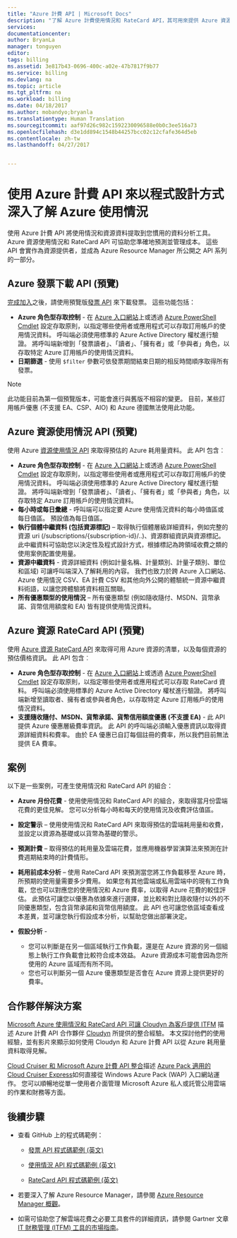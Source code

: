 ```yaml
---
title: "Azure 計費 API | Microsoft Docs"
description: "了解 Azure 計費使用情況和 RateCard API，其可用來提供 Azure 資源耗用量和趨勢的見解。"
services: 
documentationcenter: 
author: BryanLa
manager: tonguyen
editor: 
tags: billing
ms.assetid: 3e817b43-0696-400c-a02e-47b7817f9b77
ms.service: billing
ms.devlang: na
ms.topic: article
ms.tgt_pltfrm: na
ms.workload: billing
ms.date: 04/18/2017
ms.author: mobandyo;bryanla
ms.translationtype: Human Translation
ms.sourcegitcommit: aaf97d26c982c1592230096588e0b0c3ee516a73
ms.openlocfilehash: d3e1dd894c1548b44257bcc02c12cfafe364d5eb
ms.contentlocale: zh-tw
ms.lasthandoff: 04/27/2017


---
```


# <a name="use-azure-billing-apis-to-programmatically-get-insight-into-your-azure-usage"></a>使用 Azure 計費 API 來以程式設計方式深入了解 Azure 使用情況
使用 Azure 計費 API 將使用情況和資源資料提取到您慣用的資料分析工具。 Azure 資源使用情況和 RateCard API 可協助您準確地預測並管理成本。 這些 API 會實作為資源提供者，並成為 Azure Resource Manager 所公開之 API 系列的一部分。  

## <a name="azure-invoice-download-api-preview"></a>Azure 發票下載 API (預覽)
[完成加入](billing-manage-access.md#opt-in)之後，請使用預覽版[發票 API](/rest/api/billing) 來下載發票。 這些功能包括：

* **Azure 角色型存取控制** - 在 [Azure 入口網站](https://portal.azure.com)上或透過 [Azure PowerShell Cmdlet](/powershell/azure/overview) 設定存取原則，以指定哪些使用者或應用程式可以存取訂用帳戶的使用情況資料。 呼叫端必須使用標準的 Azure Active Directory 權杖進行驗證。 將呼叫端新增到「發票讀者」、「讀者」、「擁有者」或「參與者」角色，以存取特定 Azure 訂用帳戶的使用情況資料。
* **日期篩選** - 使用 `$filter` 參數可依發票期間結束日期的相反時間順序取得所有發票。 

> [!NOTE]
> 此功能目前為第一個預覽版本，可能會進行與舊版不相容的變更。 目前，某些訂用帳戶優惠 (不支援 EA、CSP、AIO) 和 Azure 德國無法使用此功能。

## <a name="azure-resource-usage-api-preview"></a>Azure 資源使用情況 API (預覽)
使用 Azure [資源使用情況 API](https://msdn.microsoft.com/library/azure/mt219003) 來取得預估的 Azure 耗用量資料。 此 API 包含︰

* **Azure 角色型存取控制** - 在 [Azure 入口網站](https://portal.azure.com)上或透過 [Azure PowerShell Cmdlet](/powershell/azure/overview) 設定存取原則，以指定哪些使用者或應用程式可以存取訂用帳戶的使用情況資料。 呼叫端必須使用標準的 Azure Active Directory 權杖進行驗證。 將呼叫端新增到「發票讀者」、「讀者」、「擁有者」或「參與者」角色，以存取特定 Azure 訂用帳戶的使用情況資料。
* **每小時或每日彙總** - 呼叫端可以指定要 Azure 使用情況資料的每小時值區或每日值區。 預設值為每日值區。
* **執行個體中繼資料 (包括資源標記)** – 取得執行個體層級詳細資料，例如完整的資源 uri (/subscriptions/{subscription-id}/..)、資源群組資訊與資源標記。 此中繼資料可協助您以決定性及程式設計方式，根據標記為跨領域收費之類的使用案例配置使用量。
* **資源中繼資料** - 資源詳細資料 (例如計量名稱、計量類別、計量子類別、單位和區域) 可讓呼叫端深入了解耗用的內容。 我們也致力於跨 Azure 入口網站、Azure 使用情況 CSV、EA 計費 CSV 和其他向外公開的體驗統一資源中繼資料術語，以讓您跨體驗將資料相互關聯。
* **所有優惠類型的使用情況** – 所有優惠類型 (例如隨收隨付、MSDN、貨幣承諾、貨幣信用額度和 EA) 皆有提供使用情況資料。

## <a name="azure-resource-ratecard-api-preview"></a>Azure 資源 RateCard API (預覽)
使用 [Azure 資源 RateCard API](https://msdn.microsoft.com/library/azure/mt219005) 來取得可用 Azure 資源的清單，以及每個資源的預估價格資訊。 此 API 包含︰

* **Azure 角色型存取控制** - 在 [Azure 入口網站](https://portal.azure.com)上或透過 [Azure PowerShell Cmdlet](/powershell/azure/overview) 設定存取原則，以指定哪些使用者或應用程式可以存取 RateCard 資料。 呼叫端必須使用標準的 Azure Active Directory 權杖進行驗證。 將呼叫端新增至讀取者、擁有者或參與者角色，以存取特定 Azure 訂用帳戶的使用情況資料。
* **支援隨收隨付、MSDN、貨幣承諾、貨幣信用額度優惠 (不支援 EA)** - 此 API 提供 Azure 優惠層級費率資訊。  此 API 的呼叫端必須輸入優惠資訊以取得資源詳細資料和費率。 由於 EA 優惠已自訂每個註冊的費率，所以我們目前無法提供 EA 費率。 

## <a name="scenarios"></a>案例
以下是一些案例，可產生使用情況和 RateCard API 的組合：

* **Azure 月份花費** - 使用使用情況和 RateCard API 的組合，來取得當月份雲端花費的更佳見解。 您可以分析每小時和每天的使用情況及收費評估值區。
* **設定警示** – 使用使用情況和 RateCard API 來取得預估的雲端耗用量和收費，並設定以資源為基礎或以貨幣為基礎的警示。
* **預測計費** – 取得預估的耗用量及雲端花費，並應用機器學習演算法來預測在計費週期結束時的計費情形。
* **耗用前成本分析** – 使用 RateCard API 來預測當您將工作負載移至 Azure 時，所預期的使用量需要多少費用。 如果您有其他雲端或私用雲端中的現有工作負載，您也可以對應您的使用情況和 Azure 費率，以取得 Azure 花費的較佳評估。 此預估可讓您以優惠為依據來進行選擇，並比較和對比隨收隨付以外的不同優惠類型，包含貨幣承諾和貨幣信用額度。 此 API 也可讓您依區域查看成本差異，並可讓您執行假設成本分析，以幫助您做出部署決定。
* **假設分析** -
  
  * 您可以判斷是在另一個區域執行工作負載，還是在 Azure 資源的另一個組態上執行工作負載會比較符合成本效益。 Azure 資源成本可能會因為您所使用的 Azure 區域而有所不同。
  * 您也可以判斷另一個 Azure 優惠類型是否會在 Azure 資源上提供更好的費率。
  
## <a name="partner-solutions"></a>合作夥伴解決方案
[Microsoft Azure 使用情況和 RateCard API 可讓 Cloudyn 為客戶提供 ITFM](billing-usage-rate-card-partner-solution-cloudyn.md) 描述 Azure 計費 API 合作夥伴 [Cloudyn](https://www.cloudyn.com/microsoft-azure/) 所提供的整合經驗。 本文探討他們的使用經驗，並有影片來顯示如何使用 Cloudyn 和 Azure 計費 API 以從 Azure 耗用量資料取得見解。

[Cloud Cruiser 和 Microsoft Azure 計費 API 整合](billing-usage-rate-card-partner-solution-cloudcruiser.md)描述 [Azure Pack 適用的 Cloud Cruiser Express](http://www.cloudcruiser.com/partners/microsoft/)如何直接從 Windows Azure Pack (WAP) 入口網站運作。 您可以順暢地從單一使用者介面管理 Microsoft Azure 私人或託管公用雲端的作業和財務等方面。   

## <a name="next-steps"></a>後續步驟
* 查看 GitHub 上的程式碼範例：
  * [發票 API 程式碼範例 (英文)](https://go.microsoft.com/fwlink/?linkid=845124)

  * [使用情況 API 程式碼範例 (英文)](https://github.com/Azure-Samples/billing-dotnet-usage-api)

  * [RateCard API 程式碼範例 (英文)](https://github.com/Azure-Samples/billing-dotnet-ratecard-api)

* 若要深入了解 Azure Resource Manager，請參閱 [Azure Resource Manager 概觀](../azure-resource-manager/resource-group-overview.md)。 

* 如需可協助您了解雲端花費之必要工具套件的詳細資訊，請參閱 Gartner 文章 [IT 財務管理 (ITFM) 工具的市場指南](http://www.gartner.com/technology/reprints.do?id=1-212F7AL&ct=140909&st=sb)。


